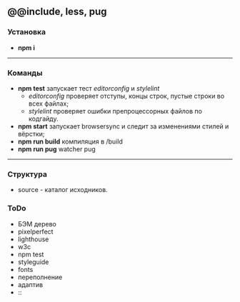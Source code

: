 <!-- [Опубликованная версия](https://aleksem07.github.io/catEnergy "Опубликованная версия") -->
@@include, less, pug
---

### Установка

- **npm i**

---

### Команды

- **npm test** запускает тест _editorconfig_ и _stylelint_
  - _editorconfig_ проверяет отступы, концы строк, пустые строки во всех файлах;
  - _stylelint_ проверяет ошибки препроцессорных файлов по кодгайду.
- **npm start** запускает browsersync и следит за изменениями стилей и вёрстки;
- **npm run build** компиляция в /build
- **npm run pug** watcher pug

---

### Структура

- source - каталог исходников.

### ToDo

- БЭМ дерево
- pixelperfect 
- lighthouse
- w3c
- npm test
- styleguide
- fonts
- переполнение
- адаптив
- ::
